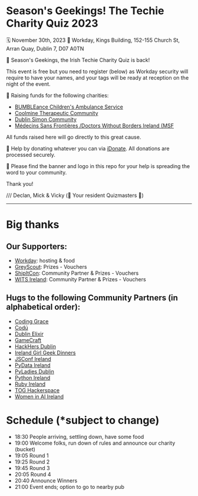 # Season's Geekings! The Techie Charity Quiz 2023

🗓️ November 30th, 2023
📍 Workday, Kings Building, 152-155 Church St, Arran Quay, Dublin 7, D07 A0TN

🙌 Season's Geekings, the Irish Techie Charity Quiz is back! 

This event is free but you need to register (below) as Workday security will require to have your names, and your tags will be ready at reception on the night of the event.

💖 Raising funds for the following charities:  

* [BUMBLEance Children's Ambulance Service](https://www.bumbleance.com/)
* [Coolmine Therapeutic Community](https://www.coolmine.ie/)
* [Dublin Simon Community](https://www.dubsimon.ie/)
* [Médecins Sans Frontières /Doctors Without Borders Ireland (MSF](https://www.msf.ie/)
  
All funds raised here will go directly to this great cause.

🙏 Help by donating whatever you can via [iDonate](https://www.idonate.ie/fundraiser/IrishGeeks). All donations are processed securely.

🌈 Please find the banner and logo in this repo for your help is spreading the word to your community. 

Thank you!

/// Declan, Mick & Vicky (🎤 Your resident Quizmasters 🎤)

---

# Big thanks

## Our Supporters:

* [Workday](https://www.workday.com/en-us/pages/careers-dublin.html): hosting & food
* [GreyScout](https://greyscout.com/): Prizes - Vouchers
* [ShipItCon](https://shipitcon.com/): Community Partner & Prizes - Vouchers
* [WITS Ireland](https://witsireland.com): Community Partner & Prizes - Vouchers

## Hugs to the following Community Partners (in alphabetical order):

* [Coding Grace](https://codinggrace.com)
* [Codú](https://www.codu.co/)
* [Dublin Elixir](https://www.dublinelixir.org/)
* [GameCraft](https://gamecraft.it)
* [HackHers Dublin](https://www.meetup.com/hackhers-dublin/)
* [Ireland Girl Geek Dinners](https://www.meetup.com/ireland-girl-geek-dinners/)
* [JSConf Ireland](https://www.jsconf.ie/)
* [PyData Ireland](https://www.meetup.com/pydataireland/)
* [PyLadies Dublin](https://dublin.pyladies.com)
* [Python Ireland](https://python.ie)
* [Ruby Ireland](http://www.rubyireland.com/)
* [TOG Hackerspace](https://www.tog.ie)
* [Women in AI Ireland](https://www.linkedin.com/company/women-in-ai-ireland/)

# Schedule (\*subject to change)

* 18:30 People arriving, settling down, have some food
* 19:00 Welcome folks, run down of rules and announce our charity (bucket)
* 19:05 Round 1
* 19:25 Round 2
* 19:45 Round 3
* 20:05 Round 4
* 20:40 Announce Winners
* 21:00 Event ends; option to go to nearby pub
